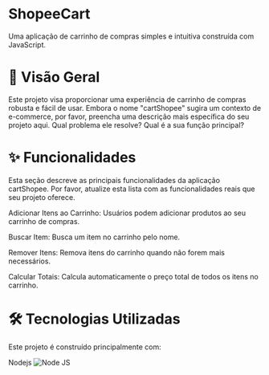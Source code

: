 # ShopeeCart
Uma aplicação de carrinho de compras simples e intuitiva construída com JavaScript.

# 🚀 Visão Geral
Este projeto visa proporcionar uma experiência de carrinho de compras robusta e fácil de usar. Embora o nome "cartShopee" sugira um contexto de e-commerce, por favor, preencha uma descrição mais específica do seu projeto aqui. Qual problema ele resolve? Qual é a sua função principal?

# ✨ Funcionalidades
Esta seção descreve as principais funcionalidades da aplicação cartShopee. Por favor, atualize esta lista com as funcionalidades reais que seu projeto oferece.

Adicionar Itens ao Carrinho: Usuários podem adicionar produtos ao seu carrinho de compras.

Buscar Item: Busca um item no carrinho pelo nome.

Remover Itens: Remova itens do carrinho quando não forem mais necessários.

Calcular Totais: Calcula automaticamente o preço total de todos os itens no carrinho.


# 🛠️ Tecnologias Utilizadas
Este projeto é construído principalmente com:

Nodejs ![Node JS]([[https://www.google.com/url?sa=i&url=https%3A%2F%2Fabsam.io%2Fblog%2Fcriando-e-configurando-um-servidor-nodejs%2F&psig=AOvVaw2a3UfXB5mO0s-vyCDdHUGL&ust=1750893533298000&source=images&cd=vfe&opi=89978449&ved=0CBQQjRxqFwoTCPiuxeqYi44DFQAAAAAdAAAAABAL](https://www.google.com/url?sa=i&url=https%3A%2F%2Fpt.wikipedia.org%2Fwiki%2FNode.js&psig=AOvVaw1BiANvW2yFbJ-Ae4zSsnHb&ust=1750893765270000&source=images&cd=vfe&opi=89978449&ved=0CBQQjRxqFwoTCLDM8NiZi44DFQAAAAAdAAAAABAE)](https://upload.wikimedia.org/wikipedia/commons/d/d9/Node.js_logo.svg))

